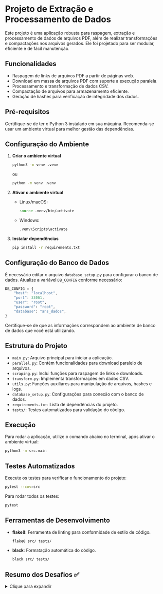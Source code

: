 # Projeto de Extração e Processamento de Dados

Este projeto é uma aplicação robusta para raspagem, extração e processamento de dados de arquivos PDF, além de realizar transformações e compactações nos arquivos gerados. Ele foi projetado para ser modular, eficiente e de fácil manutenção.

## Funcionalidades

- Raspagem de links de arquivos PDF a partir de páginas web.
- Download em massa de arquivos PDF com suporte a execução paralela.
- Processamento e transformação de dados CSV.
- Compactação de arquivos para armazenamento eficiente.
- Geração de hashes para verificação de integridade dos dados.

## Pré-requisitos

Certifique-se de ter o Python 3 instalado em sua máquina. Recomenda-se usar um ambiente virtual para melhor gestão das dependências.

## Configuração do Ambiente

1. **Criar o ambiente virtual**  
   ```bash
   python3 -m venv .venv
   ```
   ou
      ```bash
   python -m venv .venv
   ```

2. **Ativar o ambiente virtual**  
   - Linux/macOS:
     ```bash
     source .venv/bin/activate
     ```
   - Windows:
     ```bash
     .venv\Scripts\activate
     ```

3. **Instalar dependências**  
   ```bash
   pip install -r requirements.txt
   ```

## Configuração do Banco de Dados

É necessário editar o arquivo `database_setup.py` para configurar o banco de dados. Atualize a variável `DB_CONFIG` conforme necessário:

```python
DB_CONFIG = {
    "host": "localhost",
    "port": 33061,
    "user": "root",
    "password": "root",
    "database": "ans_dados",
}
```

Certifique-se de que as informações correspondem ao ambiente de banco de dados que você está utilizando.

## Estrutura do Projeto

- `main.py`: Arquivo principal para iniciar a aplicação.
- `parallel.py`: Contém funcionalidades para download paralelo de arquivos.
- `scraping.py`: Inclui funções para raspagem de links e downloads.
- `transform.py`: Implementa transformações em dados CSV.
- `utils.py`: Funções auxiliares para manipulação de arquivos, hashes e logs.
- `database_setup.py`: Configurações para conexão com o banco de dados.
- `requirements.txt`: Lista de dependências do projeto.
- `tests/`: Testes automatizados para validação do código.

## Execução

Para rodar a aplicação, utilize o comando abaixo no terminal, após ativar o ambiente virtual:

```bash
python3 -m src.main
```

## Testes Automatizados

Execute os testes para verificar o funcionamento do projeto:

```bash
pytest --cov=src
```

Para rodar todos os testes:
```bash
pytest
```

## Ferramentas de Desenvolvimento

- **flake8**: Ferramenta de linting para conformidade de estilo de código.
  ```bash
  flake8 src/ tests/
  ```
- **black**: Formatação automática do código.
  ```bash
  black src/ tests/
  ```

## Resumo dos Desafios ✅

<details>
<summary>Clique para expandir</summary>

### 1. Teste de Web Scraping
- **Objetivo**: Realizar o acesso a um site específico e baixar documentos relevantes.
- **Concluído**:
  - Acesso ao site designado.
  - Download dos Anexos I e II em formato PDF.
  - Compactação de todos os anexos em um único arquivo.

### 2. Teste de Transformação de Dados
- **Objetivo**: Extrair e estruturar dados de um dos PDFs baixados.
- **Concluído**:
  - Extração dos dados da tabela relevante do PDF.
  - Salvamento dos dados em formato CSV.
  - Compactação do arquivo CSV em um arquivo ZIP nomeado de forma apropriada.
  - Substituição de abreviações por descrições completas conforme necessário.

### 3. Teste de Banco de Dados
- **Objetivo**: Preparar e estruturar dados em um banco de dados.
- **Concluído**:
  - Download de arquivos necessários de repositórios públicos.
  - Criação de scripts SQL para estruturar tabelas.
  - Elaboração de queries para importar dados, garantindo o encoding correto.
  - Desenvolvimento de queries analíticas para responder a perguntas específicas sobre despesas de operadoras.

</details>